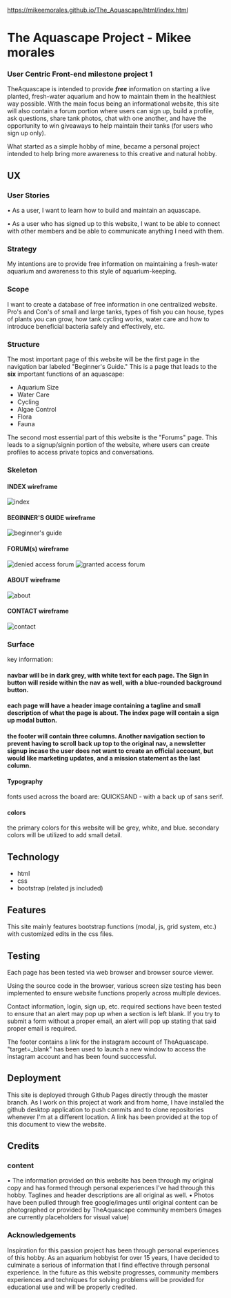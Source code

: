 https://mikeemorales.github.io/The_Aquascape/html/index.html

# The Aquascape Project - Mikee morales
### User Centric Front-end milestone project 1
TheAquascape is intended to provide __*free*__ information on starting a live planted, fresh-water aquarium and how to maintain them in the healthiest way possible.
With the main focus being an informational website, this site will also contain a forum portion where users can sign up, build a profile, ask questions, share tank photos, chat with one another, and have the opportunity to win giveaways to help maintain their tanks (for users who sign up only).

What started as a simple hobby of mine, became a personal project intended to help bring more awareness to this creative and natural hobby.

## UX
### User Stories
• As a user, I want to learn how to build and maintain an aquascape.

• As a user who has signed up to this website, I want to be able to connect with other members and be able to communicate anything I need with them.
### Strategy
My intentions are to provide free information on maintaining a fresh-water aquarium and awareness to this style of aquarium-keeping.
### Scope
I want to create a database of free information in one centralized website. Pro's and Con's of small and large tanks, types of fish you can house, types of plants you can grow, how tank cycling works, water care and how to introduce beneficial bacteria safely and effectively, etc.
### Structure
The most important page of this website will be the first page in the navigation bar labeled "Beginner's Guide." This is a page that leads to the __six__ important functions of an aquascape:
* Aquarium Size
* Water Care
* Cycling
* Algae Control
* Flora
* Fauna

The second most essential part of this website is the "Forums" page. This leads to a signup/signin portion of the website, where users can create profiles to access private topics and conversations.
### Skeleton
 #### INDEX wireframe
![index](https://github.com/mikeemorales/The_Aquascape/blob/master/wireframe/index.JPG)
 #### BEGINNER'S GUIDE wireframe
![beginner's guide](https://github.com/mikeemorales/The_Aquascape/blob/master/wireframe/beginner's%20guide.JPG)
 #### FORUM(s) wireframe
![denied access forum](https://github.com/mikeemorales/The_Aquascape/blob/master/wireframe/forum%20-%20pre%20ui.JPG)
![granted access forum](https://github.com/mikeemorales/The_Aquascape/blob/master/wireframe/forum%20-%20post%20ui.JPG)
 #### ABOUT wireframe
![about](https://github.com/mikeemorales/The_Aquascape/blob/master/wireframe/about.JPG)
 #### CONTACT wireframe
![contact](https://github.com/mikeemorales/The_Aquascape/blob/master/wireframe/contact.JPG)

### Surface
 key information:
 #### navbar will be in dark grey, with white text for each page. The Sign in button will reside within the nav as well, with a blue-rounded background button.

 #### each page will have a header image containing a tagline and small description of what the page is about. The index page will contain a sign up modal button.

 #### the footer will contain three columns. Another navigation section to prevent having to scroll back up top to the original nav, a newsletter signup incase the user does not want to create an official account, but would like marketing updates, and a mission statement as the last column.

 #### Typography
 fonts used across the board are: QUICKSAND - with a back up of sans serif.
 #### colors
 the primary colors for this website will be grey, white, and blue. secondary colors will be utilized to add small detail.

 ## Technology
 * html
 * css
 * bootstrap (related js included)
 
 ## Features
 This site mainly features bootstrap functions (modal, js, grid system, etc.) with customized edits in the css files.

 ## Testing
 Each page has been tested via web browser and browser source viewer.

 Using the source code in the browser, various screen size testing has been implemented to ensure website functions properly across multiple devices.

 Contact information, login, sign up, etc. required sections have been tested to ensure that an alert may pop up when a section is left blank. If you try to submit a form without a proper email, an alert will pop up stating that said proper email is required.

 The footer contains a link for the instagram account of TheAquascape. "target=_blank" has been used to launch a new window to access the instagram account and has been found succcessful.

 ## Deployment

 This site is deployed through Github Pages directly through the master branch. As I work on this project at work and from home, I have installed the github desktop application to push commits and to clone repositories whenever I'm at a different location. A link has been provided at the top of this document to view the website.

 ## Credits

 ### content
 • The information provided on this website has been through my original copy and has formed through personal experiences I've had through this hobby. Taglines and header descriptions are all original as well.
 • Photos have been pulled through free google/images until original content can be photographed or provided by TheAquascape community members (images are currently placeholders for visual value)

 ### Acknowledgements
 Inspiration for this passion project has been through personal experiences of this hobby. As an aquarium hobbyist for over 15 years, I have decided to culminate a serious of information that I find effective through personal experience. In the future as this website progresses, community members experiences and techniques for solving problems will be provided for educational use and will be properly credited.
